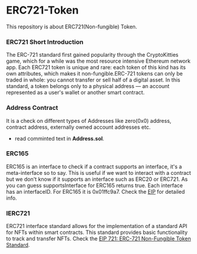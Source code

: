 # ERC721-Token
This repository is about ERC721(Non-fungible) Token.

### ERC721 Short Introduction

The ERC-721 standard first gained popularity through the CryptoKitties game, which for a while was the most resource intensive Ethereum network app. Each ERC721 token is unique and rare: each token of this kind has its own attributes, which makes it non-fungible.ERC-721 tokens can only be traded in whole: you cannot transfer or sell half of a digital asset. 
In this standard, a token belongs only to a physical address — an account represented as a user's wallet or another smart contract.

### Address Contract
It is a check on different types of Addresses like zero(0x0) address, contract address, externally owned account addresses etc.
* read comminted text in **Address.sol**.

### ERC165
ERC165 is an interface to check if a contract supports an interface, it's a meta-interface so to say. This is useful if we want to interact with a contract but we don't know if it supports an interface such as ERC20 or ERC721.
As you can guess supportsInterface for ERC165 returns true. Each interface has an interfaceID. For ERC165 it is 0x01ffc9a7. Check the [EIP](https://github.com/ethereum/EIPs/blob/master/EIPS/eip-165.md) for detailed info.

### IERC721
ERC721 interface standard allows for the implementation of a standard API for NFTs within smart contracts. This standard provides basic functionality to track and transfer NFTs. Check the [EIP 721: ERC-721 Non-Fungible Token Standard](https://eips.ethereum.org/EIPS/eip-721).
